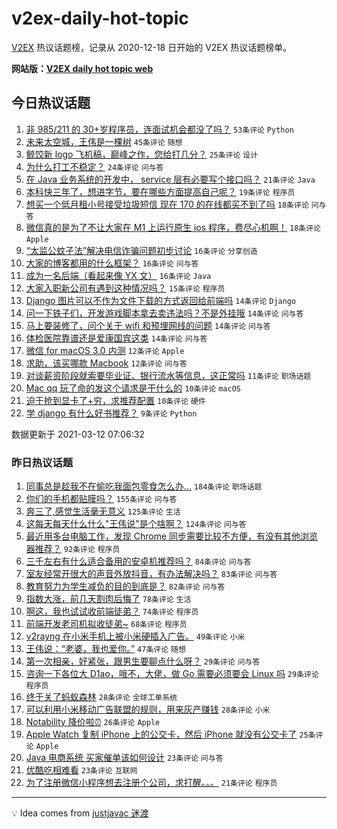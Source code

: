 # v2ex-daily-hot-topic

[V2EX](https://www.v2ex.com/) 热议话题榜，记录从 2020-12-18 日开始的 V2EX 热议话题榜单。

**网站版：[V2EX daily hot topic web](https://boojack.github.io/v2ex-daily-hot-topic-web/)**

## 今日热议话题

<!-- TODAY BEGIN -->

1. [非 985/211 的 30+岁程序员，连面试机会都没了吗？](https://www.v2ex.com/t/760929) `53条评论` `Python`
1. [未来太空城，王伟是一棵树](https://www.v2ex.com/t/760878) `45条评论` `随想`
1. [鲸饺新 logo 飞机稿，巅峰之作，您给打几分？](https://www.v2ex.com/t/761010) `25条评论` `设计`
1. [为什么打工不稳定？](https://www.v2ex.com/t/760965) `24条评论` `问与答`
1. [在 Java 业务系统的开发中， service 层有必要写个接口吗？](https://www.v2ex.com/t/760924) `21条评论` `Java`
1. [本科快三年了，想进字节，要在哪些方面提高自己呢？](https://www.v2ex.com/t/760880) `19条评论` `程序员`
1. [想买一个低月租小号接受垃圾短信 现在 170 的在线都买不到了吗](https://www.v2ex.com/t/760886) `18条评论` `问与答`
1. [微信真的是为了不让大家在 M1 上运行原生 ios 程序，费尽心机啊！](https://www.v2ex.com/t/760885) `18条评论` `Apple`
1. [“太监公蚊子法”解决电信诈骗问题初步讨论](https://www.v2ex.com/t/760984) `16条评论` `分享创造`
1. [大家的博客都用的什么框架？](https://www.v2ex.com/t/760952) `16条评论` `问与答`
1. [成为一名后端（看起来像 YX 文）](https://www.v2ex.com/t/760951) `16条评论` `Java`
1. [大家入职新公司有遇到这种情况吗？](https://www.v2ex.com/t/760934) `15条评论` `程序员`
1. [Django 图片可以不作为文件下载的方式返回给前端吗](https://www.v2ex.com/t/760982) `14条评论` `Django`
1. [问一下铁子们，开发游戏脚本拿去卖违法吗？不是外挂哦](https://www.v2ex.com/t/760975) `14条评论` `问与答`
1. [马上要装修了，问个关于 wifi 和预埋网线的问题](https://www.v2ex.com/t/760914) `14条评论` `问与答`
1. [体检医院靠谱还是爱康国宾这类](https://www.v2ex.com/t/760903) `14条评论` `问与答`
1. [微信 for macOS 3.0 内测](https://www.v2ex.com/t/760884) `12条评论` `Apple`
1. [求助，该买哪款 Macbook](https://www.v2ex.com/t/760881) `12条评论` `问与答`
1. [对谈薪资阶段就索要毕业证、银行流水等信息，这正常吗](https://www.v2ex.com/t/760896) `11条评论` `职场话题`
1. [Mac qq 玩了命的发这个请求是干什么的](https://www.v2ex.com/t/760987) `10条评论` `macOS`
1. [迫于抢到显卡了+穷，求推荐配置](https://www.v2ex.com/t/760940) `10条评论` `硬件`
1. [学 django 有什么好书推荐？](https://www.v2ex.com/t/761009) `9条评论` `Python`

数据更新于 2021-03-12 07:06:32

<!-- TODAY END -->

### 昨日热议话题

<!-- YESTERDAY BEGIN -->

1. [同事总是趁我不在偷吃我面包零食怎么办...](https://www.v2ex.com/t/760596) `184条评论` `职场话题`
1. [你们的手机都贴膜吗？](https://www.v2ex.com/t/760554) `155条评论` `问与答`
1. [奔三了,感觉生活毫无意义](https://www.v2ex.com/t/760696) `125条评论` `生活`
1. [这每天每天什么什么"王伟说"是个啥啊？](https://www.v2ex.com/t/760532) `124条评论` `问与答`
1. [最近用多台电脑工作，发现 Chrome 同步需要比较不方便，有没有其他浏览器推荐？](https://www.v2ex.com/t/760669) `92条评论` `程序员`
1. [三千左右有什么适合备用的安卓机推荐吗？](https://www.v2ex.com/t/760533) `84条评论` `问与答`
1. [室友经常开很大的声音外放抖音，有办法解决吗？](https://www.v2ex.com/t/760592) `83条评论` `问与答`
1. [教育努力为学生减负的目的到底是？](https://www.v2ex.com/t/760714) `82条评论` `问与答`
1. [指数大涨，前几天割肉后悔了](https://www.v2ex.com/t/760603) `78条评论` `生活`
1. [啊这，我也试试收前端徒弟？](https://www.v2ex.com/t/760721) `74条评论` `程序员`
1. [前端开发老司机拟收徒弟~](https://www.v2ex.com/t/760701) `68条评论` `程序员`
1. [v2rayng 在小米手机上被小米硬插入广告。](https://www.v2ex.com/t/760641) `49条评论` `小米`
1. [王伟说：“老婆，我也爱你。”](https://www.v2ex.com/t/760530) `47条评论` `随想`
1. [第一次相亲，好紧张，跟男生要聊点什么呀？](https://www.v2ex.com/t/760780) `29条评论` `问与答`
1. [咨询一下各位大 D1ao，哦不，大佬，做 Go 需要必须要会 Linux 吗](https://www.v2ex.com/t/760750) `29条评论` `程序员`
1. [终于关了蚂蚁森林](https://www.v2ex.com/t/760769) `28条评论` `全球工单系统`
1. [可以利用小米移动广告联盟的规则，用来灰产赚钱](https://www.v2ex.com/t/760698) `28条评论` `小米`
1. [Notability 降价啦⏰](https://www.v2ex.com/t/760835) `26条评论` `Apple`
1. [Apple Watch 复制 iPhone 上的公交卡，然后 iPhone 就没有公交卡了](https://www.v2ex.com/t/760824) `25条评论` `Apple`
1. [Java 电商系统 买家催单该如何设计](https://www.v2ex.com/t/760694) `23条评论` `问与答`
1. [优酷吃相难看](https://www.v2ex.com/t/760600) `23条评论` `互联网`
1. [为了注册微信小程序想去注册个公司，求打醒。。。](https://www.v2ex.com/t/760800) `21条评论` `程序员`

<!-- YESTERDAY END -->

---

💡 Idea comes from [justjavac 迷渡](https://github.com/justjavac/)
